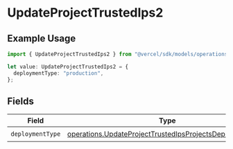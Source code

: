 # UpdateProjectTrustedIps2

## Example Usage

```typescript
import { UpdateProjectTrustedIps2 } from "@vercel/sdk/models/operations/updateproject.js";

let value: UpdateProjectTrustedIps2 = {
  deploymentType: "production",
};
```

## Fields

| Field                                                                                                                                | Type                                                                                                                                 | Required                                                                                                                             | Description                                                                                                                          |
| ------------------------------------------------------------------------------------------------------------------------------------ | ------------------------------------------------------------------------------------------------------------------------------------ | ------------------------------------------------------------------------------------------------------------------------------------ | ------------------------------------------------------------------------------------------------------------------------------------ |
| `deploymentType`                                                                                                                     | [operations.UpdateProjectTrustedIpsProjectsDeploymentType](../../models/operations/updateprojecttrustedipsprojectsdeploymenttype.md) | :heavy_check_mark:                                                                                                                   | N/A                                                                                                                                  |